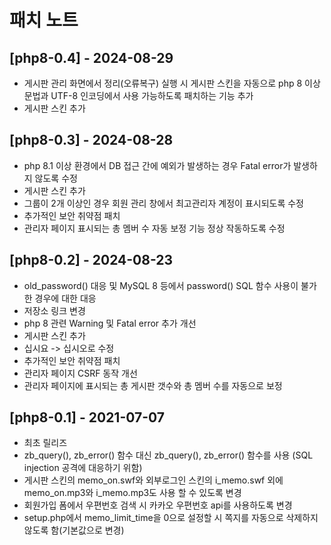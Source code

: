 # 패치 노트

## [php8-0.4] - 2024-08-29
- 게시판 관리 화면에서 정리(오류복구) 실행 시 게시판 스킨을 자동으로 php 8 이상 문법과 UTF-8 인코딩에서 사용 가능하도록 패치하는 기능 추가
- 게시판 스킨 추가


## [php8-0.3] - 2024-08-28
- php 8.1 이상 환경에서 DB 접근 간에 예외가 발생하는 경우 Fatal error가 발생하지 않도록 수정
- 게시판 스킨 추가
- 그룹이 2개 이상인 경우 회원 관리 창에서 최고관리자 계정이 표시되도록 수정
- 추가적인 보안 취약점 패치
- 관리자 페이지 표시되는 총 멤버 수 자동 보정 기능 정상 작동하도록 수정


## [php8-0.2] - 2024-08-23
- old_password() 대응 및 MySQL 8 등에서 password() SQL 함수 사용이 불가한 경우에 대한 대응
- 저장소 링크 변경
- php 8 관련 Warning 및 Fatal error 추가 개선
- 게시판 스킨 추가
- 십시요 -> 십시오로 수정
- 추가적인 보안 취약점 패치
- 관리자 페이지 CSRF 동작 개선
- 관리자 페이지에 표시되는 총 게시판 갯수와 총 멤버 수를 자동으로 보정


## [php8-0.1] - 2021-07-07
- 최초 릴리즈
- zb_query(), zb_error() 함수 대신 zb_query(), zb_error() 함수를 사용 (SQL injection 공격에 대응하기 위함)
- 게시판 스킨의 memo_on.swf와 외부로그인 스킨의 i_memo.swf 외에 memo_on.mp3와 i_memo.mp3도 사용 할 수 있도록 변경
- 회원가입 폼에서 우편번호 검색 시 카카오 우편번호 api를 사용하도록 변경
- setup.php에서 memo_limit_time을 0으로 설정할 시 쪽지를 자동으로 삭제하지 않도록 함(기본값으로 변경)